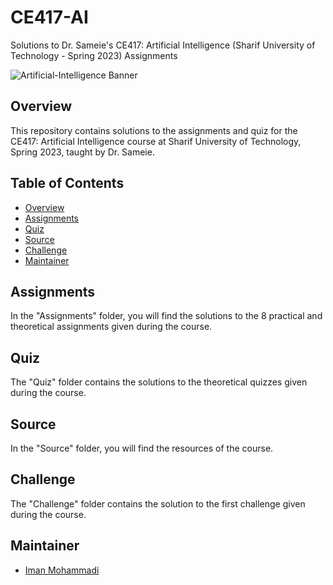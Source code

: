 # CE417-AI
Solutions to Dr. Sameie's CE417: Artificial Intelligence (Sharif University of Technology - Spring 2023) Assignments

![Artificial-Intelligence Banner](https://github.com/Imanm02/CE417-Artificial-Intelligence/blob/main/Artificial-Intelligence-Background.jpg)

## Overview

This repository contains solutions to the assignments and quiz for the CE417: Artificial Intelligence course at Sharif University of Technology, Spring 2023, taught by Dr. Sameie.

## Table of Contents

- [Overview](#overview)
- [Assignments](#assignments)
- [Quiz](#quiz)
- [Source](#source)
- [Challenge](#challenge)
- [Maintainer](#maintainer)

## Assignments

In the "Assignments" folder, you will find the solutions to the 8 practical and theoretical assignments given during the course.

## Quiz

The "Quiz" folder contains the solutions to the theoretical quizzes given during the course.

## Source

In the "Source" folder, you will find the resources of the course.

## Challenge

The "Challenge" folder contains the solution to the first challenge given during the course.

## Maintainer

- [Iman Mohammadi](https://github.com/Imanm02)
